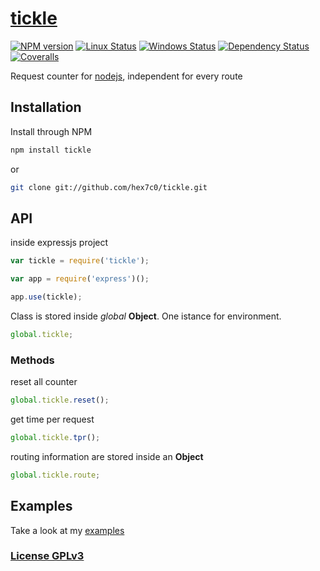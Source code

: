 # [tickle](https://github.com/hex7c0/tickle)

[![NPM version](https://img.shields.io/npm/v/tickle.svg)](https://www.npmjs.com/package/tickle)
[![Linux Status](https://img.shields.io/travis/hex7c0/tickle.svg?label=linux-osx)](https://travis-ci.org/hex7c0/tickle)
[![Windows Status](https://img.shields.io/appveyor/ci/hex7c0/tickle.svg?label=windows)](https://ci.appveyor.com/project/hex7c0/tickle)
[![Dependency Status](https://img.shields.io/david/hex7c0/tickle.svg)](https://david-dm.org/hex7c0/tickle)
[![Coveralls](https://img.shields.io/coveralls/hex7c0/tickle.svg)](https://coveralls.io/r/hex7c0/tickle)

Request counter for [nodejs](http://nodejs.org), independent for every route

## Installation

Install through NPM

```bash
npm install tickle
```
or
```bash
git clone git://github.com/hex7c0/tickle.git
```

## API

inside expressjs project
```js
var tickle = require('tickle');

var app = require('express')();

app.use(tickle);
```

Class is stored inside _global_ **Object**.
One istance for environment.
```js
global.tickle;
```

### Methods

reset all counter
```js
global.tickle.reset();
```

get time per request
```js
global.tickle.tpr();
```

routing information are stored inside an **Object**
```js
global.tickle.route;
```

## Examples

Take a look at my [examples](examples)

### [License GPLv3](LICENSE)
